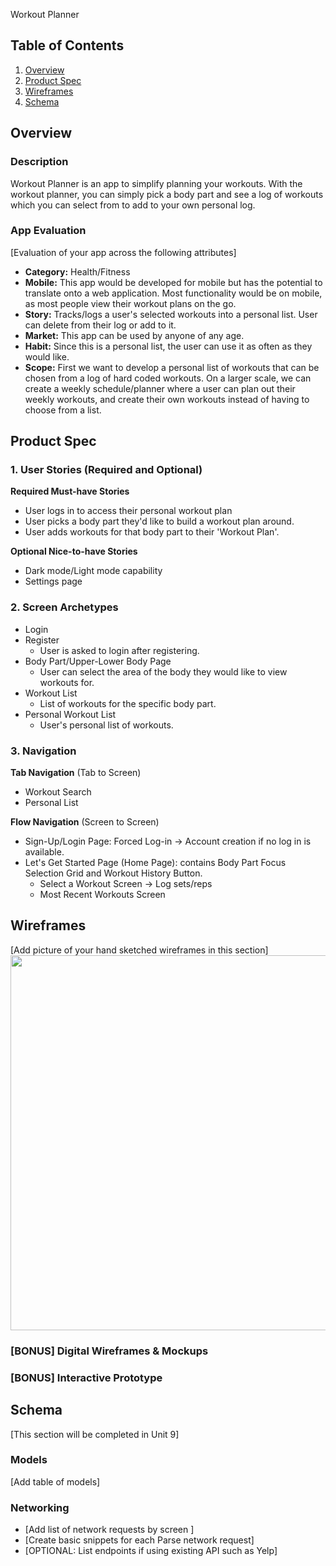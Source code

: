 
Workout Planner

## Table of Contents
1. [Overview](#Overview)
1. [Product Spec](#Product-Spec)
1. [Wireframes](#Wireframes)
2. [Schema](#Schema)

## Overview
### Description
Workout Planner is an app to simplify planning your workouts. With the workout planner, you can simply pick a body part and see a log of workouts which you can select from to add to your own personal log.

### App Evaluation
[Evaluation of your app across the following attributes]
- **Category:** Health/Fitness
- **Mobile:** This app would be developed for mobile but has the potential to translate onto a web application. Most functionality would be on mobile, as most people view their workout plans on the go.
- **Story:** Tracks/logs a user's selected workouts into a personal list. User can delete from their log or add to it.
- **Market:** This app can be used by anyone of any age.
- **Habit:** Since this is a personal list, the user can use it as often as they would like.
- **Scope:** First we want to develop a personal list of workouts that can be chosen from a log of hard coded workouts. On a larger scale, we can create a weekly schedule/planner where a user can plan out their weekly workouts, and create their own workouts instead of having to choose from a list.

## Product Spec

### 1. User Stories (Required and Optional)

**Required Must-have Stories**

* User logs in to access their personal workout plan
* User picks a body part they'd like to build a workout plan around. 
* User adds workouts for that body part to their 'Workout Plan'.

**Optional Nice-to-have Stories**

* Dark mode/Light mode capability
* Settings page

### 2. Screen Archetypes

* Login
* Register 
   * User is asked to login after registering.
* Body Part/Upper-Lower Body Page
   * User can select the area of the body they would like to view workouts for.
* Workout List
   * List of workouts for the specific body part.
* Personal Workout List
   * User's personal list of workouts.

### 3. Navigation

**Tab Navigation** (Tab to Screen)

* Workout Search
* Personal List


**Flow Navigation** (Screen to Screen)

* Sign-Up/Login Page: Forced Log-in -> Account creation if no log in is available.
* Let's Get Started Page (Home Page): contains Body Part Focus Selection Grid and Workout History Button.
   * Select a Workout Screen -> Log sets/reps 
   * Most Recent Workouts Screen

## Wireframes
[Add picture of your hand sketched wireframes in this section]
<img src="YOUR_WIREFRAME_IMAGE_URL" width=600>

### [BONUS] Digital Wireframes & Mockups

### [BONUS] Interactive Prototype

## Schema 
[This section will be completed in Unit 9]
### Models
[Add table of models]
### Networking
- [Add list of network requests by screen ]
- [Create basic snippets for each Parse network request]
- [OPTIONAL: List endpoints if using existing API such as Yelp]
